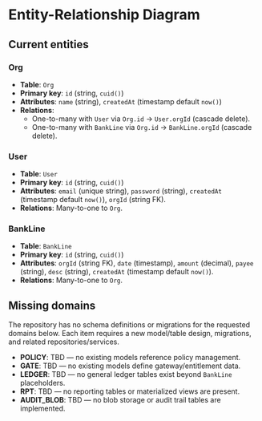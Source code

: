 # Entity-Relationship Diagram

## Current entities

### Org
- **Table**: `Org`
- **Primary key**: `id` (string, `cuid()`)
- **Attributes**: `name` (string), `createdAt` (timestamp default `now()`)
- **Relations**:
  - One-to-many with `User` via `Org.id` → `User.orgId` (cascade delete).
  - One-to-many with `BankLine` via `Org.id` → `BankLine.orgId` (cascade delete).

### User
- **Table**: `User`
- **Primary key**: `id` (string, `cuid()`)
- **Attributes**: `email` (unique string), `password` (string), `createdAt` (timestamp default `now()`), `orgId` (string FK).
- **Relations**: Many-to-one to `Org`.

### BankLine
- **Table**: `BankLine`
- **Primary key**: `id` (string, `cuid()`)
- **Attributes**: `orgId` (string FK), `date` (timestamp), `amount` (decimal), `payee` (string), `desc` (string), `createdAt` (timestamp default `now()`).
- **Relations**: Many-to-one to `Org`.

## Missing domains
The repository has no schema definitions or migrations for the requested domains below. Each item requires a new model/table design, migrations, and related repositories/services.

- **POLICY**: TBD — no existing models reference policy management.
- **GATE**: TBD — no existing models define gateway/entitlement data.
- **LEDGER**: TBD — no general ledger tables exist beyond `BankLine` placeholders.
- **RPT**: TBD — no reporting tables or materialized views are present.
- **AUDIT_BLOB**: TBD — no blob storage or audit trail tables are implemented.
